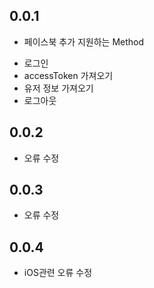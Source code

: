 ## 0.0.1

* 페이스북 추가 
지원하는 Method
- 로그인
- accessToken 가져오기
- 유저 정보 가져오기
- 로그아웃

## 0.0.2

* 오류 수정

## 0.0.3

* 오류 수정

## 0.0.4

* iOS관련 오류 수정